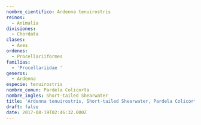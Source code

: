 ```yaml
---
nombre_cientifico: Ardenna tenuirostris
reinos:
  - Animalia
divisiones:
  - Chordata
clases:
  - Aves
ordenes:
  - Procellariiformes
familias:
  - 'Procellariidae '
generos:
  - Ardenna
especie: tenuirostris
nombre_comun: Pardela Colicorta
nombre_ingles: Short-tailed Shearwater
title: 'Ardenna tenuirostris, Short-tailed Shearwater, Pardela Colicorta'
draft: false
date: 2017-08-19T02:46:32.000Z
---
```


